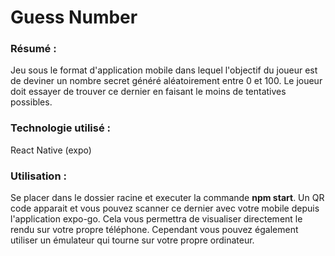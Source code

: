 # Guess Number

### Résumé :
Jeu sous le format d'application mobile dans lequel l'objectif du joueur est de deviner un nombre secret généré aléatoirement entre 0 et 100. 
Le joueur doit essayer de trouver ce dernier en faisant le moins de tentatives possibles.

### Technologie utilisé :
React Native (expo)

### Utilisation :
Se placer dans le dossier racine et executer la commande **npm start**. Un QR code apparait et vous pouvez scanner ce dernier avec votre mobile depuis l'application expo-go. Cela vous permettra de visualiser directement le rendu sur votre propre téléphone. Cependant vous pouvez également utiliser un émulateur qui tourne sur votre propre ordinateur.
